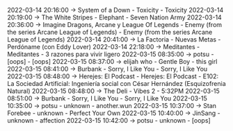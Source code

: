 2022-03-14 20:16:00 -> System of a Down - Toxicity - Toxicity
2022-03-14 20:19:00 -> The White Stripes - Elephant - Seven Nation Army
2022-03-14 20:36:00 -> Imagine Dragons, Arcane y League Of Legends - Enemy (from the series Arcane League of Legends) - Enemy (from the series Arcane League of Legends)
2022-03-14 20:41:00 -> La Factoria - Nuevas Metas - Perdóname (con Eddy Lover)
2022-03-14 22:18:00 -> Meditantes - Meditantes - 3 razones para vivir ligero
2022-03-15 08:35:00 -> potsu - [oops] - [oops]
2022-03-15 08:37:00 -> elijah who - Gentle Boy - this girl
2022-03-15 08:41:00 -> Burbank - Sorry, I Like You - Sorry, I Like You
2022-03-15 08:48:00 -> Herejes: El Podcast - Herejes: El Podcast - E102: La Sociedad Artificial: Ingeniería social con César Hernández (Esquizofrenia Natural)
2022-03-15 08:48:00 -> The Deli - Vibes 2 - 5:32PM
2022-03-15 08:51:00 -> Burbank - Sorry, I Like You - Sorry, I Like You
2022-03-15 10:35:00 -> potsu - unknown - another.wun
2022-03-15 10:37:00 -> Stan Forebee - unknown - Perfect Your Own
2022-03-15 10:40:00 -> JinSang - unknown - affection
2022-03-15 10:42:00 -> potsu - unknown - [oops]
